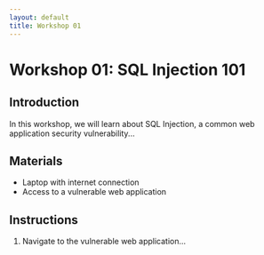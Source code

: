 ```yaml
---
layout: default
title: Workshop 01
---
```


# Workshop 01: SQL Injection 101

## Introduction

In this workshop, we will learn about SQL Injection, a common web application security vulnerability...

## Materials

* Laptop with internet connection
* Access to a vulnerable web application

## Instructions

1. Navigate to the vulnerable web application...

